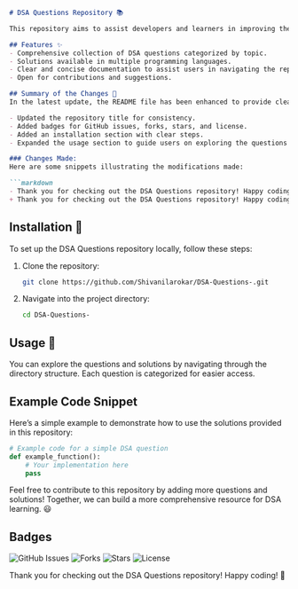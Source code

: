```markdown
# DSA Questions Repository 📚

This repository aims to assist developers and learners in improving their skills in Data Structures and Algorithms (DSA) through a curated collection of questions and solutions.

## Features ✨
- Comprehensive collection of DSA questions categorized by topic.
- Solutions available in multiple programming languages.
- Clear and concise documentation to assist users in navigating the repository.
- Open for contributions and suggestions.

## Summary of the Changes 📝
In the latest update, the README file has been enhanced to provide clearer information regarding installation and usage. Key changes include:

- Updated the repository title for consistency.
- Added badges for GitHub issues, forks, stars, and license.
- Added an installation section with clear steps.
- Expanded the usage section to guide users on exploring the questions and solutions.

### Changes Made:
Here are some snippets illustrating the modifications made:

```markdown
- Thank you for checking out the DSA Questions repository! Happy coding! 🤖
+ Thank you for checking out the DSA Questions repository! Happy coding! 🎉
```

## Installation 🚀
To set up the DSA Questions repository locally, follow these steps:

1. Clone the repository:
   ```bash
   git clone https://github.com/Shivanilarokar/DSA-Questions-.git
   ```
2. Navigate into the project directory:
   ```bash
   cd DSA-Questions-
   ```

## Usage 📖
You can explore the questions and solutions by navigating through the directory structure. Each question is categorized for easier access.

## Example Code Snippet
Here’s a simple example to demonstrate how to use the solutions provided in this repository:

```python
# Example code for a simple DSA question
def example_function():
    # Your implementation here
    pass
```

Feel free to contribute to this repository by adding more questions and solutions! Together, we can build a more comprehensive resource for DSA learning. 😃

## Badges
![GitHub Issues](https://img.shields.io/github/issues/Shivanilarokar/DSA-Questions-)
![Forks](https://img.shields.io/github/forks/Shivanilarokar/DSA-Questions-)
![Stars](https://img.shields.io/github/stars/Shivanilarokar/DSA-Questions-)
![License](https://img.shields.io/badge/license-MIT-blue.svg)

Thank you for checking out the DSA Questions repository! Happy coding! 🎉
```